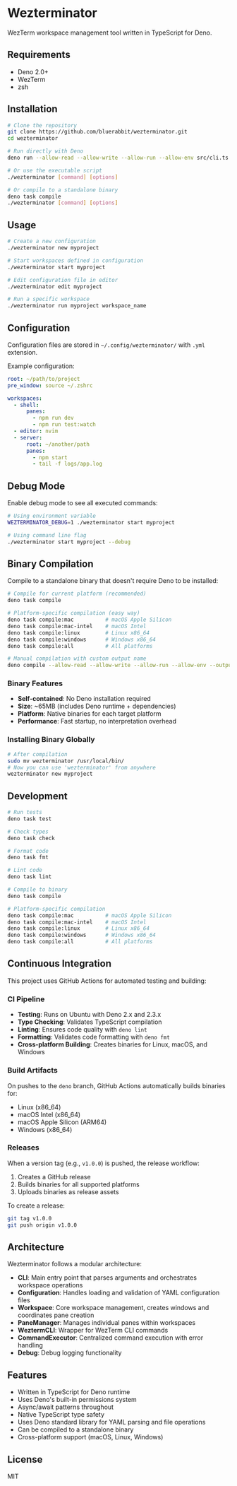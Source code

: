 # Wezterminator

WezTerm workspace management tool written in TypeScript for Deno.

## Requirements

- Deno 2.0+
- WezTerm
- zsh

## Installation

```bash
# Clone the repository
git clone https://github.com/bluerabbit/wezterminator.git
cd wezterminator

# Run directly with Deno
deno run --allow-read --allow-write --allow-run --allow-env src/cli.ts [command] [options]

# Or use the executable script
./wezterminator [command] [options]

# Or compile to a standalone binary
deno task compile
./wezterminator [command] [options]
```

## Usage

```bash
# Create a new configuration
./wezterminator new myproject

# Start workspaces defined in configuration
./wezterminator start myproject

# Edit configuration file in editor
./wezterminator edit myproject

# Run a specific workspace
./wezterminator run myproject workspace_name
```

## Configuration

Configuration files are stored in `~/.config/wezterminator/` with `.yml` extension.

Example configuration:

```yaml
root: ~/path/to/project
pre_window: source ~/.zshrc

workspaces:
  - shell:
      panes:
        - npm run dev
        - npm run test:watch
  - editor: nvim
  - server:
      root: ~/another/path
      panes:
        - npm start
        - tail -f logs/app.log
```

## Debug Mode

Enable debug mode to see all executed commands:

```bash
# Using environment variable
WEZTERMINATOR_DEBUG=1 ./wezterminator start myproject

# Using command line flag
./wezterminator start myproject --debug
```

## Binary Compilation

Compile to a standalone binary that doesn't require Deno to be installed:

```bash
# Compile for current platform (recommended)
deno task compile

# Platform-specific compilation (easy way)
deno task compile:mac          # macOS Apple Silicon
deno task compile:mac-intel    # macOS Intel
deno task compile:linux        # Linux x86_64
deno task compile:windows      # Windows x86_64
deno task compile:all          # All platforms

# Manual compilation with custom output name
deno compile --allow-read --allow-write --allow-run --allow-env --output=wezterminator-custom src/cli.ts
```

### Binary Features
- **Self-contained**: No Deno installation required
- **Size**: ~65MB (includes Deno runtime + dependencies)
- **Platform**: Native binaries for each target platform
- **Performance**: Fast startup, no interpretation overhead

### Installing Binary Globally

```bash
# After compilation
sudo mv wezterminator /usr/local/bin/
# Now you can use 'wezterminator' from anywhere
wezterminator new myproject
```

## Development

```bash
# Run tests
deno task test

# Check types
deno task check

# Format code
deno task fmt

# Lint code
deno task lint

# Compile to binary
deno task compile

# Platform-specific compilation
deno task compile:mac          # macOS Apple Silicon
deno task compile:mac-intel    # macOS Intel
deno task compile:linux        # Linux x86_64
deno task compile:windows      # Windows x86_64
deno task compile:all          # All platforms
```

## Continuous Integration

This project uses GitHub Actions for automated testing and building:

### CI Pipeline
- **Testing**: Runs on Ubuntu with Deno 2.x and 2.3.x
- **Type Checking**: Validates TypeScript compilation
- **Linting**: Ensures code quality with `deno lint`
- **Formatting**: Validates code formatting with `deno fmt`
- **Cross-platform Building**: Creates binaries for Linux, macOS, and Windows

### Build Artifacts
On pushes to the `deno` branch, GitHub Actions automatically builds binaries for:
- Linux (x86_64)
- macOS Intel (x86_64)
- macOS Apple Silicon (ARM64)
- Windows (x86_64)

### Releases
When a version tag (e.g., `v1.0.0`) is pushed, the release workflow:
1. Creates a GitHub release
2. Builds binaries for all supported platforms
3. Uploads binaries as release assets

To create a release:
```bash
git tag v1.0.0
git push origin v1.0.0
```

## Architecture

Wezterminator follows a modular architecture:

- **CLI**: Main entry point that parses arguments and orchestrates workspace operations
- **Configuration**: Handles loading and validation of YAML configuration files
- **Workspace**: Core workspace management, creates windows and coordinates pane creation
- **PaneManager**: Manages individual panes within workspaces
- **WeztermCLI**: Wrapper for WezTerm CLI commands
- **CommandExecutor**: Centralized command execution with error handling
- **Debug**: Debug logging functionality

## Features

- Written in TypeScript for Deno runtime
- Uses Deno's built-in permissions system
- Async/await patterns throughout
- Native TypeScript type safety
- Uses Deno standard library for YAML parsing and file operations
- Can be compiled to a standalone binary
- Cross-platform support (macOS, Linux, Windows)

## License

MIT